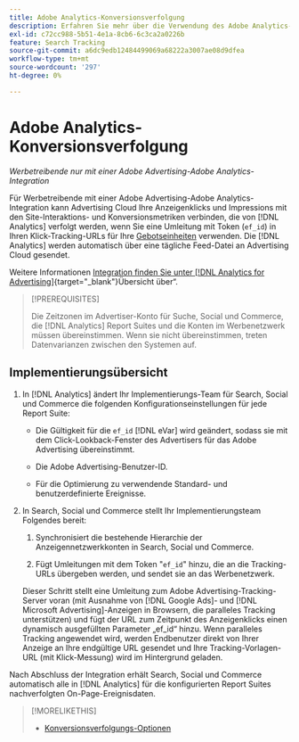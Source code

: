 ```yaml
---
title: Adobe Analytics-Konversionsverfolgung
description: Erfahren Sie mehr über die Verwendung des Adobe Analytics-Konversions-Trackings für Ihre Kampagnen in Adobe Advertising.
exl-id: c72cc988-5b51-4e1a-8cb6-6c3ca2a0226b
feature: Search Tracking
source-git-commit: a6dc9edb12484499069a68222a3007ae08d9dfea
workflow-type: tm+mt
source-wordcount: '297'
ht-degree: 0%

---
```


# Adobe Analytics-Konversionsverfolgung

*Werbetreibende nur mit einer Adobe Advertising-Adobe Analytics-Integration*

Für Werbetreibende mit einer Adobe Advertising-Adobe Analytics-Integration kann Advertising Cloud Ihre Anzeigenklicks und Impressions mit den Site-Interaktions- und Konversionsmetriken verbinden, die von [!DNL Analytics] verfolgt werden, wenn Sie eine Umleitung mit Token (`ef_id`) in Ihren Klick-Tracking-URLs für Ihre [Gebotseinheiten](/help/search-social-commerce/glossary.md#a-b) verwenden. Die [!DNL Analytics] werden automatisch über eine tägliche Feed-Datei an Advertising Cloud gesendet.

Weitere Informationen [ Integration finden Sie unter  [!DNL Analytics for Advertising]](https://experienceleague.adobe.com/de/docs/advertising/integrations/analytics/overview){target="_blank"}Übersicht über“.

>[!PREREQUISITES]
>
> Die Zeitzonen im Advertiser-Konto für Suche, Social und Commerce, die [!DNL Analytics] Report Suites und die Konten im Werbenetzwerk müssen übereinstimmen. Wenn sie nicht übereinstimmen, treten Datenvarianzen zwischen den Systemen auf.

## Implementierungsübersicht

1. In [!DNL Analytics] ändert Ihr Implementierungs-Team für Search, Social und Commerce die folgenden Konfigurationseinstellungen für jede Report Suite:

   * Die Gültigkeit für die `ef_id` [!DNL eVar] wird geändert, sodass sie mit dem Click-Lookback-Fenster des Advertisers für das Adobe Advertising übereinstimmt.

   * Die Adobe Advertising-Benutzer-ID.

   * Für die Optimierung zu verwendende Standard- und benutzerdefinierte Ereignisse.

1. In Search, Social und Commerce stellt Ihr Implementierungsteam Folgendes bereit:

   1. Synchronisiert die bestehende Hierarchie der Anzeigennetzwerkkonten in Search, Social und Commerce.

   1. Fügt Umleitungen mit dem Token &quot;`ef_id`&quot; hinzu, die an die Tracking-URLs übergeben werden, und sendet sie an das Werbenetzwerk.

   Dieser Schritt stellt eine Umleitung zum Adobe Advertising-Tracking-Server voran (mit Ausnahme von [!DNL Google Ads]- und [!DNL Microsoft Advertising]-Anzeigen in Browsern, die paralleles Tracking unterstützen) und fügt der URL zum Zeitpunkt des Anzeigenklicks einen dynamisch ausgefüllten Parameter „ef_id“ hinzu. Wenn paralleles Tracking angewendet wird, werden Endbenutzer direkt von Ihrer Anzeige an Ihre endgültige URL gesendet und Ihre Tracking-Vorlagen-URL (mit Klick-Messung) wird im Hintergrund geladen.

Nach Abschluss der Integration erhält Search, Social und Commerce automatisch alle in [!DNL Analytics] für die konfigurierten Report Suites nachverfolgten On-Page-Ereignisdaten.

>[!MORELIKETHIS]
>
>* [Konversionsverfolgungs-Optionen](conversion-tracking-about.md)
